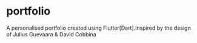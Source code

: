 # portfolio

A personalised portfolio created using Flutter[Dart].Inspired by the design of Julius Guevaara & David Cobbina
